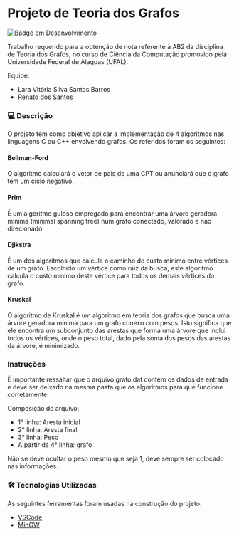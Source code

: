 # Projeto de Teoria dos Grafos

![Badge em Desenvolvimento](https://img.shields.io/badge/STATUS-CONCLUÍDO-blue)

Trabalho requerido para a obtenção de nota referente à AB2 da disciplina de Teoria dos Grafos, no curso de Ciência da Computação promovido pela Universidade Federal de Alagoas (UFAL).

Equipe: 
- Lara Vitória Silva Santos Barros
- Renato dos  Santos

### 💻 Descrição

O projeto tem como objetivo aplicar a implementação de 4 algoritmos nas linguagens C ou C++ envolvendo grafos. Os referidos foram os seguintes:

#### Bellman-Ford
O algoritmo calculará o vetor de pais de uma CPT ou anunciará que o grafo tem um ciclo negativo.
#### Prim
É um algoritmo guloso empregado para encontrar uma árvore geradora mínima (minimal spanning tree) num grafo conectado, valorado e não direcionado.
#### Djikstra
 É um dos algoritmos que calcula o caminho de custo mínimo entre vértices de um grafo. Escolhido um vértice como raiz da busca, este algoritmo calcula o custo mínimo deste vértice para todos os demais vértices do grafo.
#### Kruskal
O algoritmo de Kruskal é um algoritmo em teoria dos grafos que busca uma árvore geradora mínima para um grafo conexo com pesos. Isto significa que ele encontra um subconjunto das arestas que forma uma árvore que inclui todos os vértices, onde o peso total, dado pela soma dos pesos das arestas da árvore, é minimizado.

### Instruções

É importante ressaltar que o arquivo grafo.dat contém os dados de entrada e deve ser deixado na mesma pasta que os algoritmos para que funcione corretamente.

Composição do arquivo:

- 1° linha: Aresta inicial 
- 2° linha: Aresta final
- 3° linha: Peso
- A partir da 4° linha: grafo 

Não se deve ocultar o peso mesmo que seja 1, deve sempre ser colocado nas informações.

### 🛠 Tecnologias Utilizadas

As seguintes ferramentas foram usadas na construção do projeto:

- [VSCode](https://code.visualstudio.com/)
- [MinGW](https://osdn.net/projects/mingw/)


